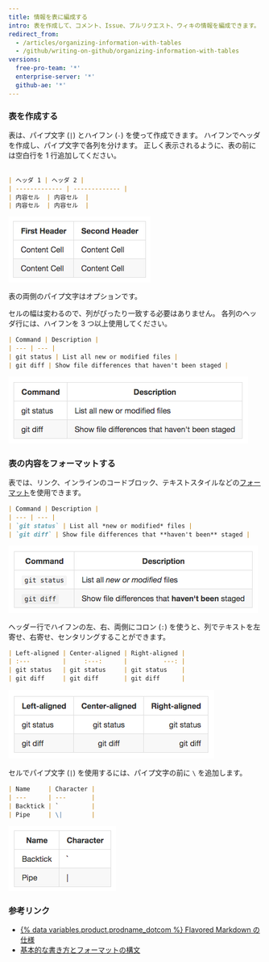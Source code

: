 ```yaml
---
title: 情報を表に編成する
intro: 表を作成して、コメント、Issue、プルリクエスト、ウィキの情報を編成できます。
redirect_from:
  - /articles/organizing-information-with-tables
  - /github/writing-on-github/organizing-information-with-tables
versions:
  free-pro-team: '*'
  enterprise-server: '*'
  github-ae: '*'
---
```


### 表を作成する

表は、パイプ文字 (`|`) とハイフン (`-`) を使って作成できます。 ハイフンでヘッダを作成し、パイプ文字で各列を分けます。 正しく表示されるように、表の前には空白行を 1 行追加してください。

```markdown

| ヘッダ 1 | ヘッダ 2 |
| ------------- | ------------- |
| 内容セル  | 内容セル  |
| 内容セル  | 内容セル  |
```

![レンダリングされた表](/assets/images/help/writing/table-basic-rendered.png)

表の両側のパイプ文字はオプションです。

セルの幅は変わるので、列がぴったり一致する必要はありません。 各列のヘッダ行には、ハイフンを 3 つ以上使用してください。

```markdown
| Command | Description |
| --- | --- |
| git status | List all new or modified files |
| git diff | Show file differences that haven't been staged |
```

![異なるセル幅で表示された表](/assets/images/help/writing/table-varied-columns-rendered.png)

### 表の内容をフォーマットする

表では、リンク、インラインのコードブロック、テキストスタイルなどの[フォーマット](/articles/basic-writing-and-formatting-syntax)を使用できます。

```markdown
| Command | Description |
| --- | --- |
| `git status` | List all *new or modified* files |
| `git diff` | Show file differences that **haven't been** staged |
```

![テキストをフォーマットして表示された表](/assets/images/help/writing/table-inline-formatting-rendered.png)

ヘッダー行でハイフンの左、右、両側にコロン (`:`) を使うと、列でテキストを左寄せ、右寄せ、センタリングすることができます。

```markdown
| Left-aligned | Center-aligned | Right-aligned |
| :---         |     :---:      |          ---: |
| git status   | git status     | git status    |
| git diff     | git diff       | git diff      |
```

![テキストを左寄せ、右寄せ、センタリングして表示された表](/assets/images/help/writing/table-aligned-text-rendered.png)

セルでパイプ文字 (`|`) を使用するには、パイプ文字の前に `\` を追加します。

```markdown
| Name     | Character |
| ---      | ---       |
| Backtick | `         |
| Pipe     | \|        |
```

![パイプ文字をエスケープして表示された表](/assets/images/help/writing/table-escaped-character-rendered.png)

### 参考リンク

- [{% data variables.product.prodname_dotcom %} Flavored Markdown の仕様](https://github.github.com/gfm/)
- [基本的な書き方とフォーマットの構文](/articles/basic-writing-and-formatting-syntax)
